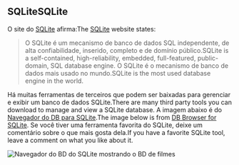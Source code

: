 ## <a name="sqlite"></a><span data-ttu-id="253a8-101">SQLite</span><span class="sxs-lookup"><span data-stu-id="253a8-101">SQLite</span></span>

<span data-ttu-id="253a8-102">O site do [SQLite](https://www.sqlite.org/) afirma:</span><span class="sxs-lookup"><span data-stu-id="253a8-102">The [SQLite](https://www.sqlite.org/) website states:</span></span>

> <span data-ttu-id="253a8-103">O SQLite é um mecanismo de banco de dados SQL independente, de alta confiabilidade, inserido, completo e de domínio público.</span><span class="sxs-lookup"><span data-stu-id="253a8-103">SQLite is a self-contained, high-reliability, embedded, full-featured, public-domain, SQL database engine.</span></span> <span data-ttu-id="253a8-104">O SQLite é o mecanismo de banco de dados mais usado no mundo.</span><span class="sxs-lookup"><span data-stu-id="253a8-104">SQLite is the most used database engine in the world.</span></span>

<span data-ttu-id="253a8-105">Há muitas ferramentas de terceiros que podem ser baixadas para gerenciar e exibir um banco de dados SQLite.</span><span class="sxs-lookup"><span data-stu-id="253a8-105">There are many third party tools you can download to manage and view a SQLite database.</span></span> <span data-ttu-id="253a8-106">A imagem abaixo é do [Navegador do DB para SQLite](https://sqlitebrowser.org/).</span><span class="sxs-lookup"><span data-stu-id="253a8-106">The image below is from [DB Browser for SQLite](https://sqlitebrowser.org/).</span></span> <span data-ttu-id="253a8-107">Se você tiver uma ferramenta favorita do SQLite, deixe um comentário sobre o que mais gosta dela.</span><span class="sxs-lookup"><span data-stu-id="253a8-107">If you have a favorite SQLite tool, leave a comment on what you like about it.</span></span>

![Navegador do BD do SQLite mostrando o BD de filmes](~/tutorials/first-mvc-app-xplat/working-with-sql/_static/dbb.png)
